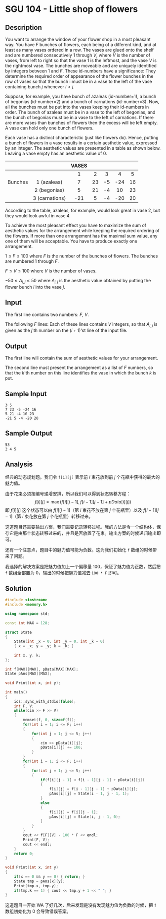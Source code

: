 # SGU 104 - Little shop of flowers


## Description

You want to arrange the window of your flower shop in a most pleasant way. You have $F$ bunches of flowers, each being of a different kind, and at least as many vases ordered in a row. The vases are glued onto the shelf and are numbered consecutively 1 through $V$, where $V$ is the number of vases, from left to right so that the vase 1 is the leftmost, and the vase $V$ is the rightmost vase. The bunches are moveable and are uniquely identified by integers between 1 and $F$. These id-numbers have a significance: They determine the required order of appearance of the flower bunches in the row of vases so that the bunch i must be in a vase to the left of the vase containing bunch $j$ whenever $i < j$.

Suppose, for example, you have bunch of azaleas (id-number=1), a bunch of begonias (id-number=2) and a bunch of carnations (id-number=3). Now, all the bunches must be put into the vases keeping their id-numbers in order. The bunch of azaleas must be in a vase to the left of begonias, and the bunch of begonias must be in a vase to the left of carnations. If there are more vases than bunches of flowers then the excess will be left empty. A vase can hold only one bunch of flowers.

Each vase has a distinct characteristic (just like flowers do). Hence, putting a bunch of flowers in a vase results in a certain aesthetic value, expressed by an integer. The aesthetic values are presented in a table as shown below. Leaving a vase empty has an aesthetic value of 0.

|   |   | VASES | | | | |
|:-:|:-:|:-:|:-:|:-:|:-:|:-:|
| | | 1 | 2 | 3 | 4 | 5 | 6 |
| Bunches | 1 (azaleas) | 7 | 23 | -5 | -24 | 16 |
| | 2 (begonias) | 5 | 21 | -4 | 10 | 23 |
| | 3 (carnations) | -21 | 5 | -4 | -20 | 20 |

According to the table, azaleas, for example, would look great in vase 2, but they would look awful in vase 4.

To achieve the most pleasant effect you have to maximize the sum of aesthetic values for the arrangement while keeping the required ordering of the flowers. If more than one arrangement has the maximal sum value, any one of them will be acceptable. You have to produce exactly one arrangement.

$1\leq F\leq 100$ where $F$ is the number of the bunches of flowers. The bunches are numbered 1 through $F$.

$F\leq V\leq 100$ where $V$ is the number of vases.

$-50\leq A_{i,j}\leq 50$ where $A_{i,j}$ is the aesthetic value obtained by putting the flower bunch $i$ into the vase $j$.

## Input

The first line contains two numbers: $F$, $V$.

The following $F$ lines: Each of these lines contains $V$ integers, so that $A_{i,j}$ is given as the $j$'th number on the $(i+1)$'st line of the input file.

## Output

The first line will contain the sum of aesthetic values for your arrangement.

The second line must present the arrangement as a list of $F$ numbers, so that the $k$'th number on this line identifies the vase in which the bunch $k$ is put.

## Sample Input

```
3 5
7 23 -5 -24 16
5 21 -4 10 23
-21 5 -4 -20 20
```

## Sample Output

```
53
2 4 5
```

## Analysis

经典的动态规划题。我们令 `f[i][j]` 表示前 $i$ 束花放到前 $j$ 个花瓶中获得的最大的魅力值。

由于花束必须按编号递增安排，所以我们可以得到状态转移方程：$$ f[i][j] = \max{\left(f[i][j - 1], f[i - 1][j - 1] + pData[i][j]\right)}$$ 即 $f[i][j]$ 这个状态可以由 $f[i][j - 1]$（第 $i$ 束花不放在第 $j$ 个花瓶里）以及 $f[i - 1][j - 1]$（第 $i$ 束花放在第 $j$ 个花瓶里）转移过来。

这道题目还需要输出方案，我们需要记录转移过程。我的方法是令一个结构体，保存它是由那个状态转移过来的，并且是否放置了花束。输出方案的时候递归输出即可。

还有一个注意点，题目中的魅力值可能为负数。这为我们初始化 `f` 数组的时候带来了问题。

我选择的解决方案是把魅力值加上一个偏移量 100，保证了魅力值为正数，然后把 `f` 数组全部置为 0，输出的时候把魅力值减去 `100 * F` 即可。

## Solution

```cpp
#include <iostream>
#include <memory.h>
 
using namespace std;
 
const int MAX = 128;
 
struct State
{
    State(int _x = 0, int _y = 0, int _k = 0)
    { x = _x; y = _y; k = _k; }
 
    int x, y, k;
};
 
int f[MAX][MAX], pData[MAX][MAX];
State pAns[MAX][MAX];
 
void Print(int x, int y);
 
int main()
{
    ios::sync_with_stdio(false);
    int F, V;
    while(cin >> F >> V)
    {
        memset(f, 0, sizeof(f));
        for(int i = 1; i <= F; i++)
        {
            for(int j = 1; j <= V; j++)
            {
                cin >> pData[i][j];
                pData[i][j] += 100;
            }
        }
        for(int i = 1; i <= F; i++)
        {
            for(int j = 1; j <= V; j++)
            {
                if(f[i][j - 1] < f[i - 1][j - 1] + pData[i][j])
                {
                    f[i][j] = f[i - 1][j - 1] + pData[i][j];
                    pAns[i][j] = State(i - 1, j - 1, 1);
                }
                else
                {
                    f[i][j] = f[i][j - 1];
                    pAns[i][j] = State(i, j - 1, 0);
                }
            }
        }
        cout << f[F][V] - 100 * F << endl;
        Print(F, V);
        cout << endl;
    }
    return 0;
}
 
void Print(int x, int y)
{
    if(x == 0 && y == 0) { return; }
    State tmp = pAns[x][y];
    Print(tmp.x, tmp.y);
    if(tmp.k == 1) { cout << tmp.y + 1 << " "; }
}
```

这道题目一开始 WA 了好几次，后来发现是没有发现魅力值为负数的时候，把 `f` 数组初始化为 0 会导致错误答案。
